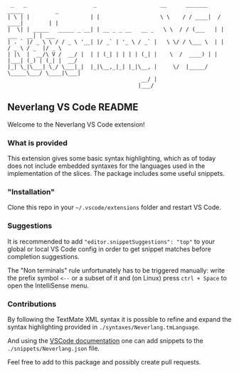 ```
 _   _                     _                    __      _______    _____          _      
| \ | |                   | |                   \ \    / / ____|  / ____|        | |     
|  \| | _____   _____ _ __| | __ _ _ __   __ _   \ \  / / (___   | |     ___   __| | ___ 
| . ` |/ _ \ \ / / _ \ '__| |/ _` | '_ \ / _` |   \ \/ / \___ \  | |    / _ \ / _  |/ _ \
| |\  |  __/\ V /  __/ |  | | (_| | | | | (_| |    \  /  ____) | | |___| (_) | (_| |  __/
|_| \_|\___| \_/ \___|_|  |_|\__,_|_| |_|\__, |     \/  |_____/   \_____\___/ \____|\___|
                                          __/ |                                          
                                         |___/                                           
```

## Neverlang VS Code README

Welcome to the Neverlang VS Code extension!

### What is provided

This extension gives some basic syntax highlighting, which as of today does not
include embedded syntaxes for the languages used in the implementation of the slices.
The package includes some useful snippets.

### "Installation"

Clone this repo in your `~/.vscode/extensions` folder and restart VS Code.

### Suggestions

It is recommended to add `"editor.snippetSuggestions": "top"` to your global or
local VS Code config in order to get snippet matches before completion suggestions.

The "Non terminals" rule unfortunately has to be triggered manually:
write the prefix symbol `<--` or a subset of it and (on Linux) press
`ctrl + Space` to open the IntelliSense menu.

### Contributions

By following the TextMate XML syntax it is possible to refine and expand the
syntax highlighting provided in `./syntaxes/Neverlang.tmLanguage`.

And using the [VSCode documentation](https://code.visualstudio.com/docs/editor/userdefinedsnippets)
one can add snippets to the `./snippets/Neverlang.json` file.

Feel free to add to this package and possibly create pull requests.